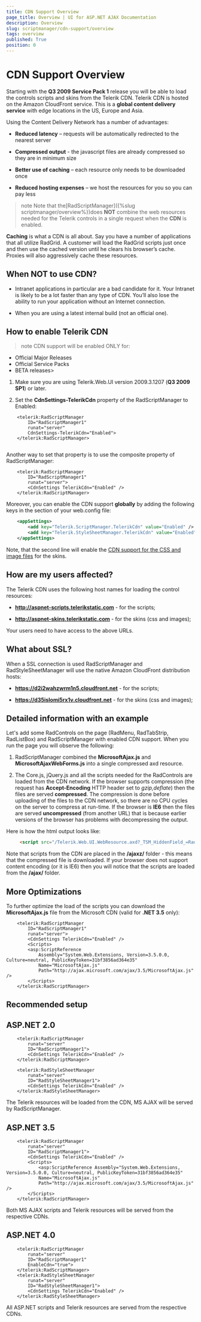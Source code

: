 ```yaml
---
title: CDN Support Overview
page_title: Overview | UI for ASP.NET AJAX Documentation
description: Overview
slug: scriptmanager/cdn-support/overview
tags: overview
published: True
position: 0
---
```


# CDN Support Overview



Starting with the __Q3 2009 Service Pack 1__ release you will be able to load the controls scripts and skins from the Telerik CDN. Telerik CDN is hosted on the Amazon CloudFront service. This is a __global content delivery service__ with edge locations in the US, Europe and Asia.

Using the Content Delivery Network has a number of advantages:

* __Reduced latency__ – requests will be automatically redirected to the nearest server

* __Compressed output__ - the javascript files are already compressed so they are in minimum size

* __Better use of caching__ – each resource only needs to be downloaded once

* __Reduced hosting expenses__ – we host the resources for you so you can pay less

>note Note that the[RadScriptManager]({%slug scriptmanager/overview%})does __NOT__ combine the web resources needed for the Telerik controls in a single request when the __CDN__ is enabled.
>




__Caching__ is what a CDN is all about. Say you have a number of applications that all utilize RadGrid. A customer will load the RadGrid scripts just once and then use the cached version until he clears his browser’s cache. Proxies will also aggressively cache these resources.

## When NOT to use CDN?

* Intranet applications in particular are a bad candidate for it. Your Intranet is likely to be a lot faster than any type of CDN. You’ll also lose the ability to run your application without an Internet connection.

* When you are using a latest internal build (not an official one).

## How to enable Telerik CDN

>note CDN support will be enabled ONLY for:
>
* Official Major Releases
* Official Service Packs
* BETA releases>


1. Make sure you are using Telerik.Web.UI version 2009.3.1207 (__Q3 2009 SP1__) or later.

2. Set the __CdnSettings-TelerikCdn__ property of the RadScriptManager to Enabled:

````ASPNET
	<telerik:RadScriptManager 
	    ID="RadScriptManager1"    
	    runat="server"    
	    CdnSettings-TelerikCdn="Enabled">
	</telerik:RadScriptManager>
				
````



Another way to set that property is to use the composite __<CdnSettings>__ property of RadScriptManager:

````ASPNET
	<telerik:RadScriptManager 
	    ID="RadScriptManager1" 
	    runat="server">
	    <CdnSettings TelerikCdn="Enabled" />
	</telerik:RadScriptManager>
````



Moreover, you can enable the CDN support __globally__ by adding the following keys in the <AppSettings> section of your web.config file:

````XML
	<appSettings>    
	    <add key="Telerik.ScriptManager.TelerikCdn" value="Enabled" />    
	    <add key="Telerik.StyleSheetManager.TelerikCdn" value="Enabled" />
	</appSettings>
````



Note, that the second line will enable the [CDN support for the CSS and image files](D7505CD2-4BB7-42D9-86E4-522D48085ABD) for the skins.

## How are my users affected?

The Telerik CDN uses the following host names for loading the control resources:

* __http://aspnet-scripts.telerikstatic.com__ - for the scripts;

* __http://aspnet-skins.telerikstatic.com__ - for the skins (css and images);

Your users need to have access to the above URLs.



## What about SSL?

When a SSL connection is used RadScriptManager and RadStyleSheetManager will use the native Amazon CloudFront distribution hosts:

* __https://d2i2wahzwrm1n5.cloudfront.net__ - for the scripts;

* __https://d35islomi5rx1v.cloudfront.net__ - for the skins (css and images);



## Detailed information with an example

Let's add some RadControls on the page (RadMenu, RadTabStrip, RadListBox) and RadScriptManager with enabled CDN support. When you run the page you will observe the following:

1. RadScriptManager combined the __MicrosoftAjax.js__ and __MicrosoftAjaxWebForms.js__ into a single compressed axd resource.

2. The Core.js, jQuery.js and all the scripts needed for the RadControls are loaded from the CDN network. If the browser supports compression (the request has __Accept-Encoding__ HTTP header set to *gzip,deflate*) then the files are served __compressed__. The compression is done before uploading of the files to the CDN network, so there are no CPU cycles on the server to compress at run-time. If the browser is __IE6__ then the files are served __uncompressed__ (from another URL) that is because earlier versions of the browser has problems with decompressing the output.

Here is how the html output looks like:

````HTML
	 <script src="/Telerik.Web.UI.WebResource.axd?_TSM_HiddenField_=RadScriptManager1_TSM&amp;compress=1&amp;_TSM_CombinedScripts_=%3b%3bSystem.Web.Extensions%2c+Version%3d3.5.0.0%2c+Culture%3dneutral%2c+PublicKeyToken%3d31bf3856ad364e35%3aen-US%3a0d787d5c-3903-4814-ad72-296cea810318%3aea597d4b%3ab25378d2" type="text/javascript"></script><script src="http://aspnet-scripts.telerikstatic.com/ajaxz/2009.3.1203/Common/Core.js" type="text/javascript"></script><script src="http://aspnet-scripts.telerikstatic.com/ajaxz/2009.3.1203/Common/jQuery.js" type="text/javascript"></script><script src="http://aspnet-scripts.telerikstatic.com/ajaxz/2009.3.1203/Common/jQueryPlugins.js" type="text/javascript"></script><script src="http://aspnet-scripts.telerikstatic.com/ajaxz/2009.3.1203/Common/Scrolling/ScrollingScripts.js" type="text/javascript"></script><script src="http://aspnet-scripts.telerikstatic.com/ajaxz/2009.3.1203/Common/Navigation/NavigationScripts.js" type="text/javascript"></script><script src="http://aspnet-scripts.telerikstatic.com/ajaxz/2009.3.1203/Menu/RadMenuScripts.js" type="text/javascript"></script><script src="http://aspnet-scripts.telerikstatic.com/ajaxz/2009.3.1203/TabStrip/RadTabStripScripts.js" type="text/javascript"></script><script src="http://aspnet-scripts.telerikstatic.com/ajaxz/2009.3.1203/ListBox/RadListBoxScripts.js" type="text/javascript"></script>
````



Note that scripts from the CDN are placed in the __/ajaxz/__ folder - this means that the compressed file is downloaded. If your browser does not support content encoding (or it is IE6) then you will notice that the scripts are loaded from the __/ajax/__ folder.



## More Optimizations

To further optimize the load of the scripts you can download the __MicrosoftAjax.js__ file from the Microsoft CDN (valid for __.NET 3.5__ only):

````ASPNET
	<telerik:RadScriptManager 
	    ID="RadScriptManager1" 
	    runat="server">    
	    <CdnSettings TelerikCdn="Enabled" />    
	    <Scripts>        
	    <asp:ScriptReference 
	        Assembly="System.Web.Extensions, Version=3.5.0.0, Culture=neutral, PublicKeyToken=31bf3856ad364e35" 
	        Name="MicrosoftAjax.js"
	        Path="http://ajax.microsoft.com/ajax/3.5/MicrosoftAjax.js" />                           
	    </Scripts>
	</telerik:RadScriptManager>
````





## Recommended setup

## ASP.NET 2.0

````ASPNET
	<telerik:RadScriptManager 
	    runat="server" 
	    ID="RadScriptManager1">    
	    <CdnSettings TelerikCdn="Enabled" />
	</telerik:RadScriptManager> 
	
	<telerik:RadStyleSheetManager 
	    runat="server" 
	    ID="RadStyleSheetManager1">    
	    <CdnSettings TelerikCdn="Enabled" />
	</telerik:RadStyleSheetManager>
````



The Telerik resources will be loaded from the CDN, MS AJAX will be served by RadScriptManager.

## ASP.NET 3.5

````ASPNET
	<telerik:RadScriptManager 
	    runat="server" 
	    ID="RadScriptManager1">    
	    <CdnSettings TelerikCdn="Enabled" />    
	    <Scripts>        
	        <asp:ScriptReference Assembly="System.Web.Extensions, Version=3.5.0.0, Culture=neutral, PublicKeyToken=31bf3856ad364e35"                             
	        Name="MicrosoftAjax.js"                             
	        Path="http://ajax.microsoft.com/ajax/3.5/MicrosoftAjax.js" />    
	    </Scripts>
	</telerik:RadScriptManager>
````



Both MS AJAX scripts and Telerik resources will be served from the respective CDNs.

## ASP.NET 4.0

````ASPNET
	<telerik:RadScriptManager 
	    runat="server" 
	    ID="RadScriptManager1" 
	    EnableCdn="true"> 
	</telerik:RadScriptManager>
	<telerik:RadStyleSheetManager 
	    runat="server" 
	    ID="RadStyleSheetManager1">    
	    <CdnSettings TelerikCdn="Enabled" />
	</telerik:RadStyleSheetManager>
````



All ASP.NET scripts and Telerik resources are served from the respective CDNs.
